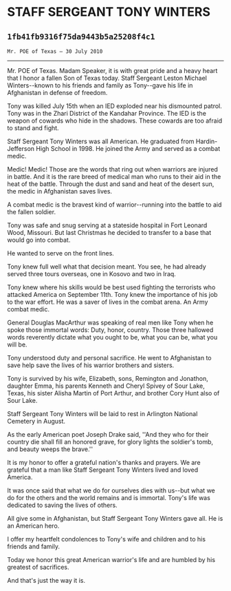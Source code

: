 # STAFF SERGEANT TONY WINTERS
## `1fb41fb9316f75da9443b5a25208f4c1`
`Mr. POE of Texas — 30 July 2010`

---


Mr. POE of Texas. Madam Speaker, it is with great pride and a heavy 
heart that I honor a fallen Son of Texas today. Staff Sergeant Leston 
Michael Winters--known to his friends and family as Tony--gave his life 
in Afghanistan in defense of freedom.

Tony was killed July 15th when an IED exploded near his dismounted 
patrol. Tony was in the Zhari District of the Kandahar Province. The 
IED is the weapon of cowards who hide in the shadows. These cowards are 
too afraid to stand and fight.

Staff Sergeant Tony Winters was all American. He graduated from 
Hardin-Jefferson High School in 1998. He joined the Army and served as 
a combat medic.

Medic! Medic! Those are the words that ring out when warriors are 
injured in battle. And it is the rare breed of medical man who runs to 
their aid in the heat of the battle. Through the dust and sand and heat 
of the desert sun, the medic in Afghanistan saves lives.

A combat medic is the bravest kind of warrior--running into the 
battle to aid the fallen soldier.

Tony was safe and snug serving at a stateside hospital in Fort 
Leonard Wood, Missouri. But last Christmas he decided to transfer to a 
base that would go into combat.

He wanted to serve on the front lines.

Tony knew full well what that decision meant. You see, he had already 
served three tours overseas, one in Kosovo and two in Iraq.

Tony knew where his skills would be best used fighting the terrorists 
who attacked America on September 11th. Tony knew the importance of his 
job to the war effort. He was a saver of lives in the combat arena. An 
Army combat medic.

General Douglas MacArthur was speaking of real men like Tony when he 
spoke those immortal words: Duty, honor, country. Those three hallowed 
words reverently dictate what you ought to be, what you can be, what 
you will be.

Tony understood duty and personal sacrifice. He went to Afghanistan 
to save help save the lives of his warrior brothers and sisters.

Tony is survived by his wife, Elizabeth, sons, Remington and 
Jonathon, daughter Emma, his parents Kenneth and Cheryl Spivey of Sour 
Lake, Texas, his sister Alisha Martin of Port Arthur, and brother Cory 
Hunt also of Sour Lake.

Staff Sergeant Tony Winters will be laid to rest in Arlington 
National Cemetery in August.

As the early American poet Joseph Drake said, ''And they who for 
their country die shall fill an honored grave, for glory lights the 
soldier's tomb, and beauty weeps the brave.''

It is my honor to offer a grateful nation's thanks and prayers. We 
are grateful that a man like Staff Sergeant Tony Winters lived and 
loved America.

It was once said that what we do for ourselves dies with us--but what 
we do for the others and the world remains and is immortal. Tony's life 
was dedicated to saving the lives of others.

All give some in Afghanistan, but Staff Sergeant Tony Winters gave 
all. He is an American hero.

I offer my heartfelt condolences to Tony's wife and children and to 
his friends and family.

Today we honor this great American warrior's life and are humbled by 
his greatest of sacrifices.

And that's just the way it is.
